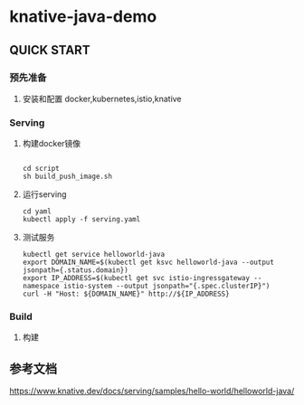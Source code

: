 # knative-java-demo

## QUICK START

### 预先准备
1. 安装和配置 docker,kubernetes,istio,knative

### Serving
1. 构建docker镜像 
    ```
    
    cd script
    sh build_push_image.sh
    ```
2. 运行serving
    ```
    cd yaml
    kubectl apply -f serving.yaml
    ```

3. 测试服务
    ```
    kubectl get service helloworld-java
    export DOMAIN_NAME=$(kubectl get ksvc helloworld-java --output jsonpath={.status.domain})
    export IP_ADDRESS=$(kubectl get svc istio-ingressgateway --namespace istio-system --output jsonpath="{.spec.clusterIP}")
    curl -H "Host: ${DOMAIN_NAME}" http://${IP_ADDRESS}   
    ```

### Build
1. 构建

## 参考文档
https://www.knative.dev/docs/serving/samples/hello-world/helloworld-java/